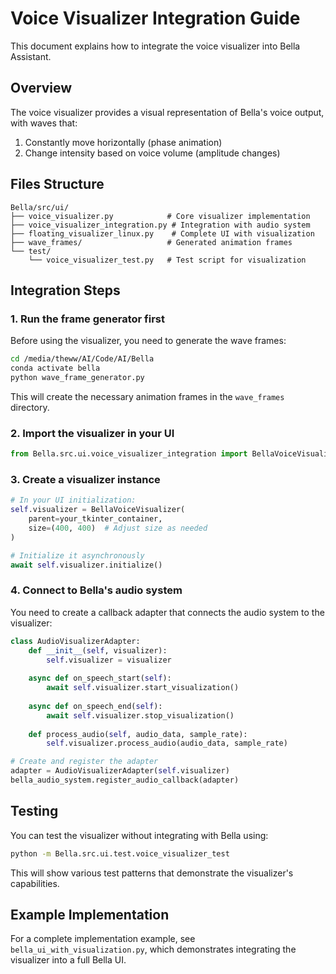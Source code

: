 # Voice Visualizer Integration Guide

This document explains how to integrate the voice visualizer into Bella Assistant.

## Overview

The voice visualizer provides a visual representation of Bella's voice output, with waves that:
1. Constantly move horizontally (phase animation)
2. Change intensity based on voice volume (amplitude changes)

## Files Structure

```
Bella/src/ui/
├── voice_visualizer.py            # Core visualizer implementation
├── voice_visualizer_integration.py # Integration with audio system
├── floating_visualizer_linux.py    # Complete UI with visualization
├── wave_frames/                   # Generated animation frames
└── test/
    └── voice_visualizer_test.py   # Test script for visualization
```

## Integration Steps

### 1. Run the frame generator first

Before using the visualizer, you need to generate the wave frames:

```bash
cd /media/theww/AI/Code/AI/Bella
conda activate bella
python wave_frame_generator.py
```

This will create the necessary animation frames in the `wave_frames` directory.

### 2. Import the visualizer in your UI

```python
from Bella.src.ui.voice_visualizer_integration import BellaVoiceVisualizer
```

### 3. Create a visualizer instance

```python
# In your UI initialization:
self.visualizer = BellaVoiceVisualizer(
    parent=your_tkinter_container,
    size=(400, 400)  # Adjust size as needed
)

# Initialize it asynchronously
await self.visualizer.initialize()
```

### 4. Connect to Bella's audio system

You need to create a callback adapter that connects the audio system to the visualizer:

```python
class AudioVisualizerAdapter:
    def __init__(self, visualizer):
        self.visualizer = visualizer
        
    async def on_speech_start(self):
        await self.visualizer.start_visualization()
        
    async def on_speech_end(self):
        await self.visualizer.stop_visualization()
        
    def process_audio(self, audio_data, sample_rate):
        self.visualizer.process_audio(audio_data, sample_rate)

# Create and register the adapter
adapter = AudioVisualizerAdapter(self.visualizer)
bella_audio_system.register_audio_callback(adapter)
```

## Testing

You can test the visualizer without integrating with Bella using:

```bash
python -m Bella.src.ui.test.voice_visualizer_test
```

This will show various test patterns that demonstrate the visualizer's capabilities.

## Example Implementation

For a complete implementation example, see `bella_ui_with_visualization.py`,
which demonstrates integrating the visualizer into a full Bella UI.
